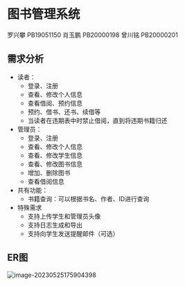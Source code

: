 # 图书管理系统

罗兴攀 PB19051150 肖玉鹏 PB20000198 曾川铭 PB20000201

## 需求分析
* 读者：
  * 登录、注册
  * 查看、修改个人信息
  * 查看借阅、预约信息
  * 预约、借书、还书、续借等
  * 当读者在违期表中时禁止借阅，直到将违期书籍归还
* 管理员：
  * 登录、注册
  * 查看、修改个人信息
  * 查看、修改学生信息
  * 查看、修改图书信息
  * 增加、删除图书
  * 查看借阅信息
* 共有功能：
  * 书籍查询：可以根据书名、作者、ID进行查询
* 特殊需求
  * 支持上传学生和管理员头像
  * 支持日志生成和导出
  * 支持向学生发送提醒邮件（可选）

## ER图

![image-20230525175904398](C:/Users/lumos/AppData/Roaming/Typora/typora-user-images/image-20230525175904398.png)
